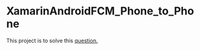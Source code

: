 # XamarinAndroidFCM_Phone_to_Phone

This project is to solve this [question.](https://stackoverflow.com/questions/49290996/xamarin-android-fcm-notification-client-to-clientphone-to-phone/49364881#49364881)
